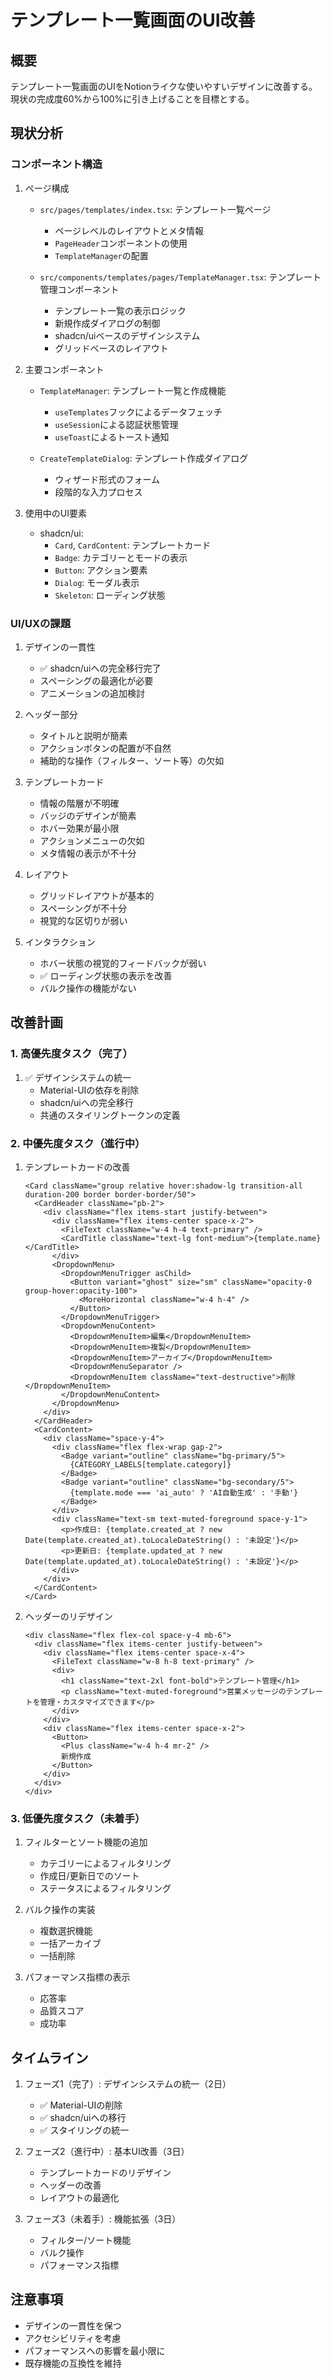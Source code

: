 # テンプレート一覧画面のUI改善

## 概要
テンプレート一覧画面のUIをNotionライクな使いやすいデザインに改善する。
現状の完成度60%から100%に引き上げることを目標とする。

## 現状分析

### コンポーネント構造
1. ページ構成
   - `src/pages/templates/index.tsx`: テンプレート一覧ページ
     - ページレベルのレイアウトとメタ情報
     - `PageHeader`コンポーネントの使用
     - `TemplateManager`の配置

   - `src/components/templates/pages/TemplateManager.tsx`: テンプレート管理コンポーネント
     - テンプレート一覧の表示ロジック
     - 新規作成ダイアログの制御
     - shadcn/uiベースのデザインシステム
     - グリッドベースのレイアウト

2. 主要コンポーネント
   - `TemplateManager`: テンプレート一覧と作成機能
     - `useTemplates`フックによるデータフェッチ
     - `useSession`による認証状態管理
     - `useToast`によるトースト通知

   - `CreateTemplateDialog`: テンプレート作成ダイアログ
     - ウィザード形式のフォーム
     - 段階的な入力プロセス

3. 使用中のUI要素
   - shadcn/ui:
     - `Card`, `CardContent`: テンプレートカード
     - `Badge`: カテゴリーとモードの表示
     - `Button`: アクション要素
     - `Dialog`: モーダル表示
     - `Skeleton`: ローディング状態

### UI/UXの課題

1. デザインの一貫性
   - ✅ shadcn/uiへの完全移行完了
   - スペーシングの最適化が必要
   - アニメーションの追加検討

2. ヘッダー部分
   - タイトルと説明が簡素
   - アクションボタンの配置が不自然
   - 補助的な操作（フィルター、ソート等）の欠如

3. テンプレートカード
   - 情報の階層が不明確
   - バッジのデザインが簡素
   - ホバー効果が最小限
   - アクションメニューの欠如
   - メタ情報の表示が不十分

4. レイアウト
   - グリッドレイアウトが基本的
   - スペーシングが不十分
   - 視覚的な区切りが弱い

5. インタラクション
   - ホバー状態の視覚的フィードバックが弱い
   - ✅ ローディング状態の表示を改善
   - バルク操作の機能がない

## 改善計画

### 1. 高優先度タスク（完了）

1. ✅ デザインシステムの統一
   - Material-UIの依存を削除
   - shadcn/uiへの完全移行
   - 共通のスタイリングトークンの定義

### 2. 中優先度タスク（進行中）

1. テンプレートカードの改善
   ```tsx
   <Card className="group relative hover:shadow-lg transition-all duration-200 border border-border/50">
     <CardHeader className="pb-2">
       <div className="flex items-start justify-between">
         <div className="flex items-center space-x-2">
           <FileText className="w-4 h-4 text-primary" />
           <CardTitle className="text-lg font-medium">{template.name}</CardTitle>
         </div>
         <DropdownMenu>
           <DropdownMenuTrigger asChild>
             <Button variant="ghost" size="sm" className="opacity-0 group-hover:opacity-100">
               <MoreHorizontal className="w-4 h-4" />
             </Button>
           </DropdownMenuTrigger>
           <DropdownMenuContent>
             <DropdownMenuItem>編集</DropdownMenuItem>
             <DropdownMenuItem>複製</DropdownMenuItem>
             <DropdownMenuItem>アーカイブ</DropdownMenuItem>
             <DropdownMenuSeparator />
             <DropdownMenuItem className="text-destructive">削除</DropdownMenuItem>
           </DropdownMenuContent>
         </DropdownMenu>
       </div>
     </CardHeader>
     <CardContent>
       <div className="space-y-4">
         <div className="flex flex-wrap gap-2">
           <Badge variant="outline" className="bg-primary/5">
             {CATEGORY_LABELS[template.category]}
           </Badge>
           <Badge variant="outline" className="bg-secondary/5">
             {template.mode === 'ai_auto' ? 'AI自動生成' : '手動'}
           </Badge>
         </div>
         <div className="text-sm text-muted-foreground space-y-1">
           <p>作成日: {template.created_at ? new Date(template.created_at).toLocaleDateString() : '未設定'}</p>
           <p>更新日: {template.updated_at ? new Date(template.updated_at).toLocaleDateString() : '未設定'}</p>
         </div>
       </div>
     </CardContent>
   </Card>
   ```

2. ヘッダーのリデザイン
   ```tsx
   <div className="flex flex-col space-y-4 mb-6">
     <div className="flex items-center justify-between">
       <div className="flex items-center space-x-4">
         <FileText className="w-8 h-8 text-primary" />
         <div>
           <h1 className="text-2xl font-bold">テンプレート管理</h1>
           <p className="text-muted-foreground">営業メッセージのテンプレートを管理・カスタマイズできます</p>
         </div>
       </div>
       <div className="flex items-center space-x-2">
         <Button>
           <Plus className="w-4 h-4 mr-2" />
           新規作成
         </Button>
       </div>
     </div>
   </div>
   ```

### 3. 低優先度タスク（未着手）

1. フィルターとソート機能の追加
   - カテゴリーによるフィルタリング
   - 作成日/更新日でのソート
   - ステータスによるフィルタリング

2. バルク操作の実装
   - 複数選択機能
   - 一括アーカイブ
   - 一括削除

3. パフォーマンス指標の表示
   - 応答率
   - 品質スコア
   - 成功率

## タイムライン

1. フェーズ1（完了）: デザインシステムの統一（2日）
   - ✅ Material-UIの削除
   - ✅ shadcn/uiへの移行
   - ✅ スタイリングの統一

2. フェーズ2（進行中）: 基本UI改善（3日）
   - テンプレートカードのリデザイン
   - ヘッダーの改善
   - レイアウトの最適化

3. フェーズ3（未着手）: 機能拡張（3日）
   - フィルター/ソート機能
   - バルク操作
   - パフォーマンス指標

## 注意事項
- デザインの一貫性を保つ
- アクセシビリティを考慮
- パフォーマンスへの影響を最小限に
- 既存機能の互換性を維持 